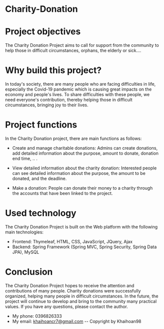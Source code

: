# Charity-Donation
# Project objectives
The Charity Donation Project aims to call for support from the community to help those in difficult circumstances, orphans, the elderly or sick....

# Why build this project?
In today's society, there are many people who are facing difficulties in life, especially the Covid-19 pandemic which is causing great impacts on the economy and people's lives. To share difficulties with these people, we need everyone's contribution, thereby helping those in difficult circumstances, bringing joy to their lives.

# Project functions
In the Charity Donation project, there are main functions as follows:

- Create and manage charitable donations: Admins can create donations, add detailed information about the purpose, amount to donate, donation end time, .. .

- View detailed information about the charity donation: Interested people can see detailed information about the purpose, the amount to be donated, and the deadline.

- Make a donation: People can donate their money to a charity through the accounts that have been linked to the project.

# Used technology
The Charity Donation Project is built on the Web platform with the following main technologies:

- Frontend: Thymeleaf, HTML, CSS, JavaScript, JQuery, Ajax
- Backend: Spring Framework (Spring MVC, Spring Security, Spring Data JPA), MySQL

# Conclusion
The Charity Donation Project hopes to receive the attention and contributions of many people. Charity donations were successfully organized, helping many people in difficult circumstances. In the future, the project will continue to develop and bring to the community many practical values. If you have any questions, please contact the author.
- My phone: 0396826333
- My email: khaihoancr7@gmail.com
-- Copyright by Khaihoan98
